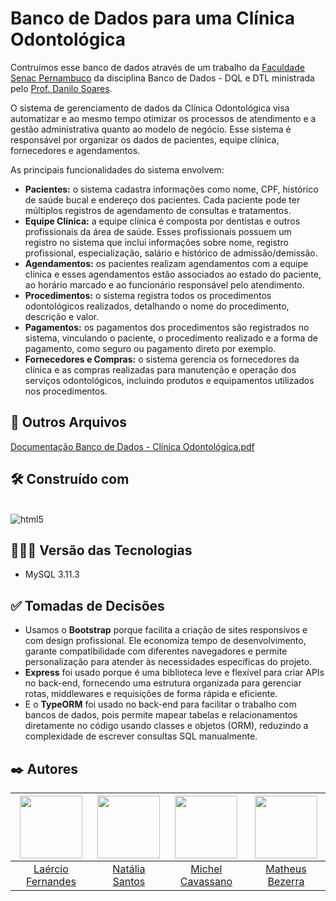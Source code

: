 # Banco de Dados para uma Clínica Odontológica
Contruímos esse banco de dados através de um trabalho da [Faculdade Senac Pernambuco](https://faculdadesenacpe.edu.br/#) da disciplina Banco de Dados - DQL e DTL ministrada pelo [Prof. Danilo Soares](https://www.linkedin.com/in/dansoaresfarias/).

O sistema de gerenciamento de dados da Clínica Odontológica visa
automatizar e ao mesmo tempo otimizar os processos de atendimento e a gestão
administrativa quanto ao modelo de negócio. Esse sistema é responsável por
organizar os dados de pacientes, equipe clínica, fornecedores e agendamentos.


As principais funcionalidades do sistema envolvem:
* **Pacientes:** o sistema cadastra informações como nome, CPF, histórico de
saúde bucal e endereço dos pacientes. Cada paciente pode ter múltiplos
registros de agendamento de consultas e tratamentos.
* **Equipe Clínica:** a equipe clínica é composta por dentistas e outros
profissionais da área de saúde. Esses profissionais possuem um registro no
sistema que inclui informações sobre nome, registro profissional,
especialização, salário e histórico de admissão/demissão.
* **Agendamentos:** os pacientes realizam agendamentos com a equipe clínica
e esses agendamentos estão associados ao estado do paciente, ao horário
marcado e ao funcionário responsável pelo atendimento.
* **Procedimentos:** o sistema registra todos os procedimentos odontológicos
realizados, detalhando o nome do procedimento, descrição e valor.
* **Pagamentos:** os pagamentos dos procedimentos são registrados no
sistema, vinculando o paciente, o procedimento realizado e a forma de
pagamento, como seguro ou pagamento direto por exemplo.
* **Fornecedores e Compras:** o sistema gerencia os fornecedores da clínica e
as compras realizadas para manutenção e operação dos serviços
odontológicos, incluindo produtos e equipamentos utilizados nos
procedimentos.

## 📂 Outros Arquivos 

[Documentação Banco de Dados - Clínica Odontológica.pdf](https://github.com/user-attachments/files/18664821/Documentacao.Banco.de.Dados.-.Clinica.Odontologica.pdf)

## 🛠️ Construído com

<div style="display: inline-block"><br/>
  <img align="center" alt="html5" src="https://img.shields.io/badge/MySQL-00000F?style=for-the-badge&logo=mysql&logoColor=white" />
</div><br/>

## 👨🏽‍💻 Versão das Tecnologias

* MySQL 3.11.3

## ✅ Tomadas de Decisões
* Usamos o **Bootstrap** porque facilita a criação de sites responsivos e com design profissional. Ele economiza tempo de desenvolvimento, garante compatibilidade com diferentes navegadores e permite personalização para atender às necessidades específicas do projeto.
* **Express** foi usado porque é uma biblioteca leve e flexível para criar APIs no back-end, fornecendo uma estrutura organizada para gerenciar rotas, middlewares e requisições de forma rápida e eficiente.
* E o **TypeORM** foi usado no back-end para facilitar o trabalho com bancos de dados, pois permite mapear tabelas e relacionamentos diretamente no código usando classes e objetos (ORM), reduzindo a complexidade de escrever consultas SQL manualmente.

## ✒️ Autores

| <img src="https://github.com/fernandesmelo/carona-solidaria/assets/113717317/1d3daac1-3d6a-40d6-b755-09d583ce392f" width="100" height="100" /> | <img src="https://github.com/user-attachments/assets/fa917b45-5cf7-4198-a42d-35340e41dacb" width="100" height="100" /> | <img src="https://github.com/user-attachments/assets/70bdb832-58ed-46c0-a454-a811f5024342" height="100" /> | <img src="https://github.com/user-attachments/assets/db9cc241-da0f-4df7-8f17-5a6baebdccab" width="100" height="100" /> |
|:-------------------------------------------------------:|:-------------------------------------------------------:|:-------------------------------------------------------:|:-------------------------------------------------------:|
| [Laércio Fernandes](https://www.linkedin.com/in/laercio-fernandes/) | [Natália Santos](https://www.linkedin.com/in/natalia-bento-364b2b235/) | [Michel Cavassano](https://www.linkedin.com/in/michel-cavassano-127123189/) | [Matheus Bezerra](https://www.linkedin.com/in/matheus-bzrr/) | 
